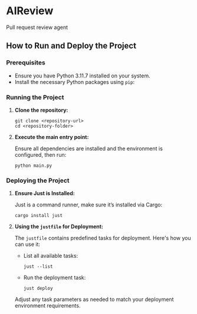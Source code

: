 # AIReview
Pull request review agent

## How to Run and Deploy the Project

### Prerequisites

- Ensure you have Python 3.11.7 installed on your system.
- Install the necessary Python packages using `pip`:

### Running the Project

1. **Clone the repository:**

   ```shell
   git clone <repository-url>
   cd <repository-folder>
   ```

2. **Execute the main entry point:**

   Ensure all dependencies are installed and the environment is configured, then run:

   ```shell
   python main.py
   ```

### Deploying the Project

1. **Ensure Just is Installed:**

   Just is a command runner, make sure it’s installed via Cargo:

   ```shell
   cargo install just
   ```

2. **Using the `justfile` for Deployment:**

   The `justfile` contains predefined tasks for deployment. Here's how you can use it:

    - List all available tasks:

      ```shell
      just --list
      ```

    - Run the deployment task:

      ```shell
      just deploy
      ```

   Adjust any task parameters as needed to match your deployment environment requirements.